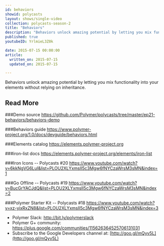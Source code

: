 ```yaml
---
id: behaviors
showid: polycasts
layout: shows/single-video
collection: polycasts-season-2
title: "Behaviors"
description: "Behaviors unlock amazing potential by letting you mix functionality into your elements without relying on inheritance."
published: true
youtubeID: YrlmieL3Z0k

date: 2015-07-15 00:00:00
article:
  written_on: 2015-07-15
  updated_on: 2015-07-15

---
```


Behaviors unlock amazing potential by letting you mix functionality into your elements without relying on inheritance.

## Read More

###Demo source
https://github.com/Polymer/polycasts/tree/master/ep21-behaviors/behaviors-demo

###Behaviors guide
<https://www.polymer-project.org/1.0/docs/devguide/behaviors.html>

###Elements catalog
<https://elements.polymer-project.org>

###iron-list docs
<https://elements.polymer-project.org/elements/iron-list>

###Iron Icons -- Polycasts #20
<https://www.youtube.com/watch?v=6kkNgVG6LuI&list=PLOU2XLYxmsII5c3Mgw6fNYCzaWrsM3sMN&index=1>

###Go Offline -- Polycasts #19
<https://www.youtube.com/watch?v=BucGrYACJdQ&list=PLOU2XLYxmsII5c3Mgw6fNYCzaWrsM3sMN&index=2>

###Polymer Starter Kit -- Polycasts #18
<https://www.youtube.com/watch?v=xz-yixRxZN8&list=PLOU2XLYxmsII5c3Mgw6fNYCzaWrsM3sMN&index=3>

- Polymer Slack: <http://bit.ly/polymerslack>
- Polymer G+ community: <https://plus.google.com/communities/115626364525706131031>
- Subscribe to the Google Developers channel at: [http://goo.gl/mQyv5L](http://goo.gl/mQyv5L)

